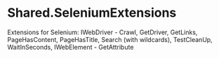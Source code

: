 # Shared.SeleniumExtensions

Extensions for Selenium: IWebDriver - Crawl, GetDriver, GetLinks, PageHasContent, PageHasTitle, Search (with wildcards), TestCleanUp, WaitInSeconds, IWebElement - GetAttribute